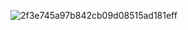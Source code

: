 
![2f3e745a97b842cb09d08515ad181eff](https://github.com/user-attachments/assets/4cf7aaee-2cf1-434e-b3aa-da3108fffac5)


